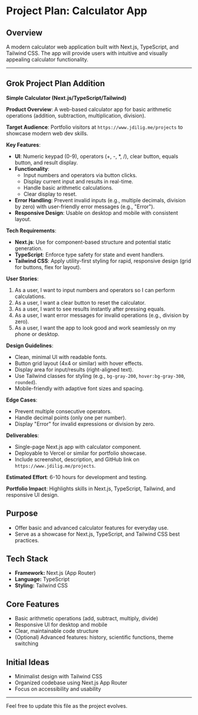 # Project Plan: Calculator App

## Overview
A modern calculator web application built with Next.js, TypeScript, and Tailwind CSS. The app will provide users with intuitive and visually appealing calculator functionality.

---
## Grok Project Plan Addition

**Simple Calculator (Next.js/TypeScript/Tailwind)**

**Product Overview**: A web-based calculator app for basic arithmetic operations (addition, subtraction, multiplication, division).

**Target Audience**: Portfolio visitors at `https://www.jdilig.me/projects` to showcase modern web dev skills.

**Key Features**:
- **UI**: Numeric keypad (0-9), operators (+, -, *, /), clear button, equals button, and result display.
- **Functionality**: 
	- Input numbers and operators via button clicks.
	- Display current input and results in real-time.
	- Handle basic arithmetic calculations.
	- Clear display to reset.
- **Error Handling**: Prevent invalid inputs (e.g., multiple decimals, division by zero) with user-friendly error messages (e.g., "Error").
- **Responsive Design**: Usable on desktop and mobile with consistent layout.

**Tech Requirements**:
- **Next.js**: Use for component-based structure and potential static generation.
- **TypeScript**: Enforce type safety for state and event handlers.
- **Tailwind CSS**: Apply utility-first styling for rapid, responsive design (grid for buttons, flex for layout).

**User Stories**:
1. As a user, I want to input numbers and operators so I can perform calculations.
2. As a user, I want a clear button to reset the calculator.
3. As a user, I want to see results instantly after pressing equals.
4. As a user, I want error messages for invalid operations (e.g., division by zero).
5. As a user, I want the app to look good and work seamlessly on my phone or desktop.

**Design Guidelines**:
- Clean, minimal UI with readable fonts.
- Button grid layout (4x4 or similar) with hover effects.
- Display area for input/results (right-aligned text).
- Use Tailwind classes for styling (e.g., `bg-gray-200`, `hover:bg-gray-300`, `rounded`).
- Mobile-friendly with adaptive font sizes and spacing.

**Edge Cases**:
- Prevent multiple consecutive operators.
- Handle decimal points (only one per number).
- Display "Error" for invalid expressions or division by zero.

**Deliverables**:
- Single-page Next.js app with calculator component.
- Deployable to Vercel or similar for portfolio showcase.
- Include screenshot, description, and GitHub link on `https://www.jdilig.me/projects`.

**Estimated Effort**: 6-10 hours for development and testing.

**Portfolio Impact**: Highlights skills in Next.js, TypeScript, Tailwind, and responsive UI design.

## Purpose
- Offer basic and advanced calculator features for everyday use.
- Serve as a showcase for Next.js, TypeScript, and Tailwind CSS best practices.

## Tech Stack
- **Framework:** Next.js (App Router)
- **Language:** TypeScript
- **Styling:** Tailwind CSS

## Core Features
- Basic arithmetic operations (add, subtract, multiply, divide)
- Responsive UI for desktop and mobile
- Clear, maintainable code structure
- (Optional) Advanced features: history, scientific functions, theme switching

## Initial Ideas
- Minimalist design with Tailwind CSS
- Organized codebase using Next.js App Router
- Focus on accessibility and usability

---
Feel free to update this file as the project evolves.
